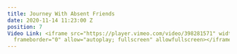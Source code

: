 ```yaml
---
title: Journey With Absent Friends
date: 2020-11-14 11:23:00 Z
position: 7
Video Link: <iframe src="https://player.vimeo.com/video/398281571" width="640" height="360"
  frameborder="0" allow="autoplay; fullscreen" allowfullscreen></iframe>
---
```


